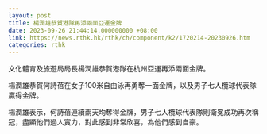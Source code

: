 ```yaml
---
layout: post
title: 楊潤雄恭賀港隊再添兩面亞運金牌
date: 2023-09-26 21:44:14.000000000 +08:00
link: https://news.rthk.hk/rthk/ch/component/k2/1720214-20230926.htm
categories: rthk
---
```


文化體育及旅遊局局長楊潤雄恭賀港隊在杭州亞運再添兩面金牌。
 
楊潤雄恭賀何詩蓓在女子100米自由泳再勇奪一面金牌，以及男子七人欖球代表隊贏得金牌。
 
楊潤雄表示，何詩蓓連續兩天均奪得金牌，男子七人欖球代表隊則衛冕成功再次稱冠，盡顯他們過人實力，對此感到非常欣喜，為他們感到自豪。
